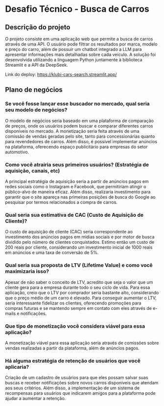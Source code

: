 # Desafio Técnico - Busca de Carros

## Descrição do projeto

O projeto consiste em uma aplicação web que permite a busca de carros através de uma API. O usuário pode filtrar os resultados por marca, modelo e preço do carro, além de possuir um chatbot integrado a LLM para apresentar informações mais detalhadas sobre cada veículo. A solução foi desenvolvida utilizando a linguagem Python juntamente à biblioteca Streamlit e a API da DeepSeek.

Link do deploy: <https://klubi-cars-search.streamlit.app/>

## Plano de negócios

### Se você fosse lançar esse buscador no mercado, qual seria seu modelo de negócios?

O modelo de negócios seria baseado em uma plataforma de comparação de preços, onde os usuários podem buscar e comparar diferentes carros disponíveis no mercado. A monetização seria feita através de uma comissão de vendas geradas pelo site, tanto para concessionárias quanto para revendedores de carros. Além disso, é possível implementar anúncios na plataforma, oferecendo espaço publicitário para empresas do setor automotivo.

### Como você atrairia seus primeiros usuários? (Estratégia de aquisição, canais, etc)

A principal estratégia de aquisição seria a partir de anúncios pagos em redes sociais como o Instagram e Facebook, que permitiriam atingir o público-alvo de maneira eficaz. Além disso, realizaria investimento para garantir que o site apareça nas primeiras posições de busca do Google ao pesquisar por termos relacionados a compra de carros.

### Qual seria sua estimativa de CAC (Custo de Aquisição de Cliente)?

O custo de aquisição de cliente (CAC) seria correspondente ao investimento dos anúncios pagos em mídias sociais e por motor de busca dividido pelo número de clientes conquistados. Estimo então um custo de 200 reais por cliente, considerando um investimento inicial de 1000 reais em anúncios e uma taxa de conversão de 5%.

### Qual seria sua proposta de LTV (Lifetime Value) e como você maximizaria isso?

Apesar de não saber o conceito de LTV, acredito que seja o valor que um cliente gera para a empresa durante todo o seu ciclo de vida. Para essa aplicação, creio que o LTV por comprador seria bastante alto, considerando que o preço médio de um carro é elevado. Para conseguir aumentar o LTV, seria interessante fidelizar os clientes, oferecendo promoções para compras futuras e se mantendo sempre em contato com eles através de e-mails e notificações.

### Que tipo de monetização você considera viável para essa aplicação?

A monetização viável para essa aplicação seria através de comissões sobre vendas realizadas a partir da plataforma, além de anúncios pagos.

### Há alguma estratégia de retenção de usuários que você aplicaria?

Criação de um cadastro de usuários para que eles possam salvar suas buscas e receber notificações sobre novos carros disponíveis que atendam aos seus critérios. Além disso, a implementação de um sistema de recompensas para usuários que indicarem amigos para a plataforma pode ajudar a aumentar a retenção.
